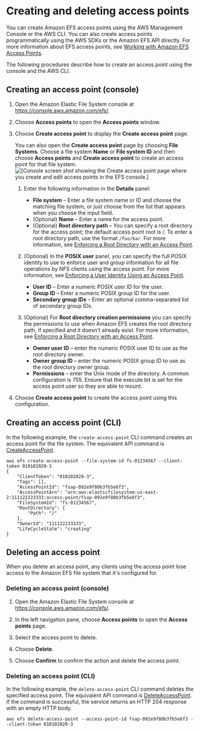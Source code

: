 # Creating and deleting access points<a name="create-access-point"></a>

You can create Amazon EFS access points using the AWS Management Console or the AWS CLI\. You can also create access points programmatically using the AWS SDKs or the Amazon EFS API directly\. For more information about EFS access points, see [Working with Amazon EFS Access Points](efs-access-points.md)\.

The following procedures describe how to create an access point using the console and the AWS CLI\.

## Creating an access point \(console\)<a name="console2-create-access-point"></a>

1. Open the Amazon Elastic File System console at [https://console\.aws\.amazon\.com/efs/](https://console.aws.amazon.com/efs/)\.

1. Choose **Access points** to open the **Access points** window\.

1. Choose **Create access point** to display the **Create access point** page\.

   You can also open the **Create access point** page by choosing **File Systems**\. Choose a file system **Name** or **File system ID** and then choose **Access points** and **Create access point** to create an access point for that file system\.  
![\[Console screen shot showing the Create access point page where you create and edit access points in the EFS console.\]](http://docs.aws.amazon.com/efs/latest/ug/images/console2-create-access-point.png)

   1. Enter the following information in the **Details** panel:
      + **File system** – Enter a file system name or ID and choose the matching file system, or just choose from the list that appears when you choose the input field\.
      + \(Optional\) **Name** – Enter a name for the access point\.
      + \(Optional\) **Root directory path** – You can specify a root directory for the access point; the default access point root is /\. To enter a root directory path, use the format `/foo/bar`\. For more information, see [Enforcing a Root Directory with an Access Point](efs-access-points.md#enforce-root-directory-access-point)\.

   1. \(Optional\) In the **POSIX user** panel, you can specify the full POSIX identity to use to enforce user and group information for all file operations by NFS clients using the access point\. For more information, see [Enforcing a User Identity Using an Access Point](efs-access-points.md#enforce-identity-access-points)\.
      + **User ID** – Enter a numeric POSIX user ID for the user\.
      + **Group ID** – Enter a numeric POSIX group ID for the user\.
      + **Secondary group IDs** – Enter an optional comma\-separated list of secondary group IDs\.

   1. \(Optional\) For **Root directory creation permissions** you can specify the permissions to use when Amazon EFS creates the root directory path, if specified and it doesn't already exist\. For more information, see [Enforcing a Root Directory with an Access Point](efs-access-points.md#enforce-root-directory-access-point)\.
      + **Owner user ID** – enter the numeric POSIX user ID to use as the root directory owner\.
      + **Owner group ID** – enter the numeric POSIX group ID to use as the root directory owner group\.
      + **Permissions** – enter the Unix mode of the directory\. A common configuration is 755\. Ensure that the execute bit is set for the access point user so they are able to mount\. 

1. Choose **Create access point** to create the access point using this configuration\.

## Creating an access point \(CLI\)<a name="create-access-point-cli"></a>

In the following example, the `create-access-point` CLI command creates an access point for the file system\. The equivalent API command is [CreateAccessPoint](API_CreateAccessPoint.md)\.

```
aws efs create-access-point --file-system-id fs-01234567 --client-token 010102020-3
{
    "ClientToken": "010102020-3",
    "Tags": [],
    "AccessPointId": "fsap-092e9f80b3fb5e6f3",
    "AccessPointArn": "arn:aws:elasticfilesystem:us-east-2:111122223333:access-point/fsap-092e9f80b3fb5e6f3",
    "FileSystemId": "fs-01234567",
    "RootDirectory": {
        "Path": "/"
    },
    "OwnerId": "111122223333",
    "LifeCycleState": "creating"
}
```

## Deleting an access point<a name="delete-access-point"></a>

When you delete an access point, any clients using the access point lose access to the Amazon EFS file system that it's configured for\.

### Deleting an access point \(console\)<a name="delete-ap-console"></a>

1. Open the Amazon Elastic File System console at [https://console\.aws\.amazon\.com/efs/](https://console.aws.amazon.com/efs/)\.

1. In the left navigation pane, choose **Access points** to open the **Access points** page\.

1. Select the access point to delete\.

1. Choose **Delete**\.

1. Choose **Confirm** to confirm the action and delete the access point\.

### Deleting an access point \(CLI\)<a name="delete-ap-cli"></a>

In the following example, the `delete-access-point` CLI command deletes the specified access point\. The equivalent API command is [DeleteAccessPoint](API_DeleteAccessPoint.md)\. If the command is successful, the service returns an HTTP 204 response with an empty HTTP body\.

```
aws efs delete-access-point --access-point-id fsap-092e9f80b3fb5e6f3 --client-token 010102020-3
```